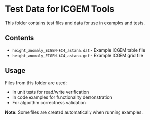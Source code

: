 # Test Data for ICGEM Tools

This folder contains test files and data for use in examples and tests.

## Contents

- `height_anomaly_EIGEN-6C4_astana.dat` - Example ICGEM table file
- `height_anomaly_EIGEN-6C4_astana.gdf` - Example ICGEM grid file

## Usage

Files from this folder are used:

- In unit tests for read/write verification
- In code examples for functionality demonstration  
- For algorithm correctness validation

**Note:** Some files are created automatically when running examples.
